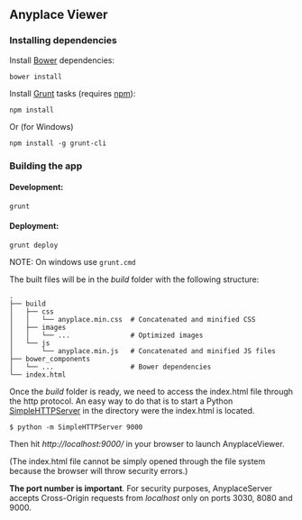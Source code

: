 ## Anyplace Viewer

### Installing dependencies

Install [Bower](http://bower.io/) dependencies:
```
bower install 
```

Install [Grunt](http://gruntjs.com/) tasks (requires [npm](https://www.npmjs.com/)):

```
npm install
```

Or (for Windows)

```
npm install -g grunt-cli
```

### Building the app
#### Development:
```
grunt
```

#### Deployment:
```
grunt deploy
```

NOTE: On windows use `grunt.cmd`


The built files will be in the *build* folder with the following structure:

    .
    ├── build
    │   ├── css
    │   │   └── anyplace.min.css  # Concatenated and minified CSS
    │   ├── images
    │   │   └── ...               # Optimized images
    │   └── js
    │       └── anyplace.min.js   # Concatenated and minified JS files
    ├── bower_components
    │   └── ...                   # Bower dependencies   
    └── index.html


Once the *build* folder is ready, we need to access the index.html file through the http protocol. An easy way to do that is to start a Python [SimpleHTTPServer](https://docs.python.org/2/library/simplehttpserver.html) in the directory were the index.html is located.

```
$ python -m SimpleHTTPServer 9000
```

Then hit *http://localhost:9000/* in your browser to launch AnyplaceViewer. 

(The index.html file cannot be simply opened through the file system because the browser will throw security errors.)

**The port number is important**. For security purposes, AnyplaceServer accepts Cross-Origin requests from *localhost* only on ports 3030, 8080 and 9000.
